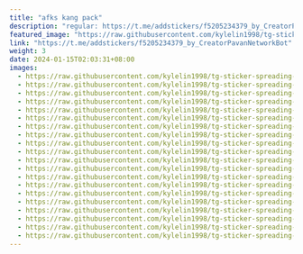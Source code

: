 ```yaml
---
title: "afks kang pack"
description: "regular: https://t.me/addstickers/f5205234379_by_CreatorPavanNetworkBot"
featured_image: "https://raw.githubusercontent.com/kylelin1998/tg-sticker-spreading-worldwide-images/main/img/6241dfee-961b-4d25-b3c8-7fb12f5cbece.jpg"
link: "https://t.me/addstickers/f5205234379_by_CreatorPavanNetworkBot"
weight: 3
date: 2024-01-15T02:03:31+08:00
images:
  - https://raw.githubusercontent.com/kylelin1998/tg-sticker-spreading-worldwide-images/main/img/6241dfee-961b-4d25-b3c8-7fb12f5cbece.jpg
  - https://raw.githubusercontent.com/kylelin1998/tg-sticker-spreading-worldwide-images/main/img/218a2c2f-3e7d-49c2-b361-ae8512cf5fd6.jpg
  - https://raw.githubusercontent.com/kylelin1998/tg-sticker-spreading-worldwide-images/main/img/405ea2e2-b420-4e1f-9d7f-451322b99acd.jpg
  - https://raw.githubusercontent.com/kylelin1998/tg-sticker-spreading-worldwide-images/main/img/a3391fe5-0c6d-416e-be08-5bb15f3fc0b2.jpg
  - https://raw.githubusercontent.com/kylelin1998/tg-sticker-spreading-worldwide-images/main/img/b98e7c8e-2645-4832-90a4-8427f8ecbcae.jpg
  - https://raw.githubusercontent.com/kylelin1998/tg-sticker-spreading-worldwide-images/main/img/669e4095-c261-43e9-96bc-d602cae2e628.jpg
  - https://raw.githubusercontent.com/kylelin1998/tg-sticker-spreading-worldwide-images/main/img/c27c5eeb-eac0-415e-bb48-a67997ce9a84.jpg
  - https://raw.githubusercontent.com/kylelin1998/tg-sticker-spreading-worldwide-images/main/img/20b23e7c-1237-4a72-9398-41f11f1f6b89.jpg
  - https://raw.githubusercontent.com/kylelin1998/tg-sticker-spreading-worldwide-images/main/img/c021d55d-2f9c-47ba-9d64-d00efd2a71bf.jpg
  - https://raw.githubusercontent.com/kylelin1998/tg-sticker-spreading-worldwide-images/main/img/a2f0c1aa-bc1c-46ac-8655-dcb9a9909932.jpg
  - https://raw.githubusercontent.com/kylelin1998/tg-sticker-spreading-worldwide-images/main/img/d69961a6-1434-48e4-a9ce-634f02fbf42e.jpg
  - https://raw.githubusercontent.com/kylelin1998/tg-sticker-spreading-worldwide-images/main/img/871bed2b-9dae-40aa-81bf-ec0ec219d8fb.jpg
  - https://raw.githubusercontent.com/kylelin1998/tg-sticker-spreading-worldwide-images/main/img/1215f79d-f35c-484e-9275-272f31dbb22d.jpg
  - https://raw.githubusercontent.com/kylelin1998/tg-sticker-spreading-worldwide-images/main/img/83aab5ec-e205-49de-9bb6-52c7ea9166f2.jpg
  - https://raw.githubusercontent.com/kylelin1998/tg-sticker-spreading-worldwide-images/main/img/491a330c-a0ce-4f9c-840e-3f02af51a2e4.jpg
  - https://raw.githubusercontent.com/kylelin1998/tg-sticker-spreading-worldwide-images/main/img/acb5c22e-60ef-4221-b0ad-5af08c295d81.jpg
  - https://raw.githubusercontent.com/kylelin1998/tg-sticker-spreading-worldwide-images/main/img/715ba2ba-740b-466c-8e7c-3f5cee14ea30.jpg
  - https://raw.githubusercontent.com/kylelin1998/tg-sticker-spreading-worldwide-images/main/img/5f40dc5e-0104-4663-925c-c3b52dda77ef.jpg
  - https://raw.githubusercontent.com/kylelin1998/tg-sticker-spreading-worldwide-images/main/img/023b64db-f105-4a76-9831-2118b216b403.jpg
  - https://raw.githubusercontent.com/kylelin1998/tg-sticker-spreading-worldwide-images/main/img/d3eebfed-566d-40ee-bada-528da6b40429.jpg
---
```

